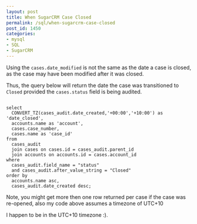 ```yaml
---
layout: post
title: When SugarCRM Case Closed
permalink: /sql/when-sugarcrm-case-closed
post_id: 1450
categories:
- mysql
- SQL
- SugarCRM
---
```


Using the `cases.date_modified` is not the same as the date a case is closed, as the case may have been modified after it was closed.

Thus, the query below will return the date the case was transitioned to `Closed` provided the `cases.status` field is being audited.<!--more-->

<pre><code>
select
  CONVERT_TZ(cases_audit.date_created,'+00:00','+10:00') as 'date_closed',
  accounts.name as 'account',
  cases.case_number,
  cases.name as 'case_id'
from
  cases_audit
  join cases on cases.id = cases_audit.parent_id
  join accounts on accounts.id = cases.account_id
where
  cases_audit.field_name = "status"
  and cases_audit.after_value_string = "Closed"
order by
  accounts.name asc,
  cases_audit.date_created desc;
</code></pre>

Note, you might get more then one row returned per case if the case was re-opened, also my code above assumes a timezone of UTC+10

I happen to be in the UTC+10 timezone :).
